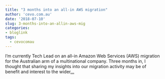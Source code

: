```yaml
---
title: "3 months into an all-in AWS migration"
author: 'cevo.com.au'
date: '2018-07-10'
slug: 3-months-into-an-allin-aws-mig
categories:
- bloglink
tags:
  - cevocomau
---
```


I’m currently Tech Lead on an all-in Amazon Web Services (AWS) migration for the Australian arm of a multinational company. Three months in, I thought that sharing my insights into our migration activity may be of benefit and interest to the wider[... <i class="fas fa-external-link-alt"></i>](https://cevo.com.au/post/2018-07-10-sailboat-retro/)

